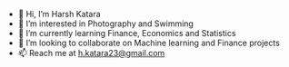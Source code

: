- 👋 Hi, I’m Harsh Katara
- 👀 I’m interested in Photography and Swimming
- 🌱 I’m currently learning Finance, Economics and Statistics
- 💞️ I’m looking to collaborate on Machine learning and Finance projects
- 📫 Reach me at h.katara23@gmail.com

<!---
GullibleSandwich/GullibleSandwich is a ✨ special ✨ repository because its `README.md` (this file) appears on your GitHub profile.
You can click the Preview link to take a look at your changes.
--->
